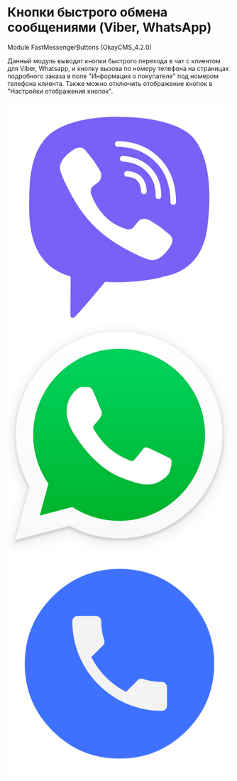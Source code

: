 # Кнопки быстрого обмена сообщениями (Viber, WhatsApp)
Module FastMessengerButtons (OkayCMS_4.2.0)

Данный модуль выводит кнопки быстрого перехода в чат с клиентом для Viber, Whatsapp, и кнопку вызова по номеру телефона на страницах подробного заказа в поле "Информация о покупателе" под номером телефона клиента. Также можно отключить отображение кнопок в "Настройки отображения кнопок".

![alt text](screenshots/viber.png "viber")
![alt text](screenshots/whatsapp.png "whatsapp")
![alt text](screenshots/phone.png "phone")
